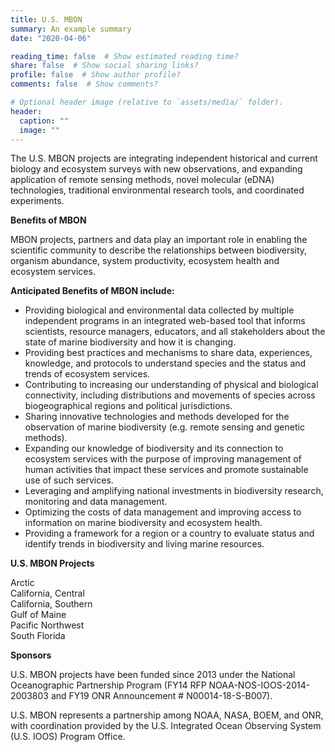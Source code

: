 ```yaml
---
title: U.S. MBON
summary: An example summary
date: "2020-04-06"

reading_time: false  # Show estimated reading time?
share: false  # Show social sharing links?
profile: false  # Show author profile?
comments: false  # Show comments?

# Optional header image (relative to `assets/media/` folder).
header:
  caption: ""
  image: ""
---
```


The U.S. MBON projects are integrating independent historical and current biology and ecosystem surveys with new observations, and expanding application of remote sensing methods, novel molecular (eDNA) technologies, traditional environmental research tools, and coordinated experiments.


**Benefits of MBON**

MBON projects, partners and data play an important role in enabling the scientific community to describe the relationships between biodiversity, organism abundance, system productivity, ecosystem health and ecosystem services.

**Anticipated Benefits of MBON include:**

* Providing biological and environmental data collected by multiple independent programs in an integrated web-based tool that informs scientists, resource managers, educators, and all stakeholders about the state of marine biodiversity and how it is changing.
* Providing best practices and mechanisms to share data, experiences, knowledge, and protocols to understand species and the status and trends of ecosystem services.
* Contributing to increasing our understanding of physical and biological connectivity, including distributions and movements of species across biogeographical regions and political jurisdictions.
* Sharing innovative technologies and methods developed for the observation of marine biodiversity (e.g. remote sensing and genetic methods).
* Expanding our knowledge of biodiversity and its connection to ecosystem services with the purpose of improving management of human activities that impact these services and promote sustainable use of such services.
* Leveraging and amplifying national investments in biodiversity research, monitoring and data management.
* Optimizing the costs of data management and improving access to information on marine biodiversity and ecosystem health.
* Providing a framework for a region or a country to evaluate status and identify trends in biodiversity and living marine resources.

**U.S. MBON Projects**

Arctic<br>
California, Central<br>
California, Southern<br>
Gulf of Maine<br>
Pacific Northwest<br>
South Florida

**Sponsors**

U.S. MBON projects have been funded since 2013 under the National Oceanographic Partnership Program (FY14 RFP NOAA-NOS-IOOS-2014-2003803 and FY19 ONR Announcement # N00014-18-S-B007).

U.S. MBON represents a partnership among NOAA, NASA, BOEM, and ONR, with coordination provided by the U.S. Integrated Ocean Observing System (U.S. IOOS) Program Office.

